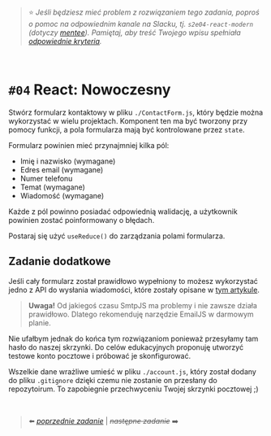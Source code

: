 > :star: *Jeśli będziesz mieć problem z rozwiązaniem tego zadania, poproś o pomoc na odpowiednim kanale na Slacku, tj. `s2e04-react-modern` (dotyczy [mentee](https://devmentor.pl/mentoring-javascript/)). Pamiętaj, aby treść Twojego wpisu spełniała [odpowiednie kryteria](https://devmentor.pl/jak-prosic-o-pomoc/).*
> 
&nbsp;

# `#04` React: Nowoczesny


Stwórz formularz kontaktowy w pliku `./ContactForm.js`, który będzie można wykorzystać w wielu projektach. Komponent ten ma być tworzony przy pomocy funkcji, a pola formularza mają być kontrolowane przez `state`.

Formularz powinien mieć przynajmniej kilka pól:

- Imię i nazwisko (wymagane)
- Edres email (wymagane)
- Numer telefonu
- Temat (wymagane)
- Wiadomość (wymagane)

Każde z pól powinno posiadać odpowiednią walidację, a użytkownik powinien zostać poinformowany o błędach.

Postaraj się użyć `useReduce()` do zarządzania polami formularza.

## Zadanie dodatkowe

Jeśli cały formularz został prawidłowo wypełniony to możesz wykorzystać jedno z API do wysłania wiadomości, które zostały opisane w [tym artykule](https://blog.mailtrap.io/javascript-send-email/).
> **Uwaga!** Od jakiegoś czasu SmtpJS ma problemy i nie zawsze działa prawidłowo. Dlatego rekomenduję narzędzie EmailJS w darmowym planie.

Nie ufałbym jednak do końca tym rozwiązaniom ponieważ przesyłamy tam hasło do naszej skrzynki. Do celów edukacyjnych proponuję utworzyć testowe konto pocztowe i próbować je skonfigurować.

Wszelkie dane wrażliwe umieść w pliku `./account.js`, który został dodany do pliku `.gitignore` dzięki czemu nie zostanie on przesłany do repozytoirum. To zapobiegnie przechwyceniu Twojej skrzynki pocztowej ;)

&nbsp;

> :arrow_left: [*poprzednie zadanie*](./../04) | ~~*następne zadanie*~~ :arrow_right:
